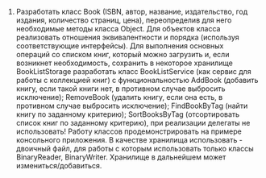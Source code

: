 1. Разработать класс Book (ISBN, автор, название, издательство, год издания, количество страниц, цена), 
переопределив для него необходимые методы класса Object. 
Для объектов класса реализовать отношения эквивалентности и порядка (используя соответствующие интерфейсы). 
Для выполнения основных операций со списком книг, который можно загрузить и, если возникнет необходимость, 
сохранить в некоторое хранилище BookListStorage разработать класс BookListService (как сервис для работы с коллекцией книг) 
с функциональностью 
AddBook (добавить книгу, если такой книги нет, в противном случае выбросить исключение); 
RemoveBook (удалить книгу, если она есть, в противном случае выбросить исключение); 
FindBookByTag (найти книгу по заданному критерию); 
SortBooksByTag (отсортировать список книг по заданному критерию), при реализации делегаты не использовать!
Работу классов продемонстрировать на примере консольного приложения. 
В качестве хранилища использовать - двоичный файл, для работы с которым использовать только классы 
BinaryReader, BinaryWriter. Хранилище в дальнейшем может измениться/добавиться.
